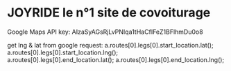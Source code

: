 # JOYRIDE le n°1 site de covoiturage


Google Maps API key: AIzaSyAGsRjLvPNIqa1tHaCfIFeZ1BFlhmDu0o8

get lng & lat from google request:
a.routes[0].legs[0].start_location.lat();
a.routes[0].legs[0].start_location.lng();
a.routes[0].legs[0].end_location.lat();
a.routes[0].legs[0].end_location.lng();
